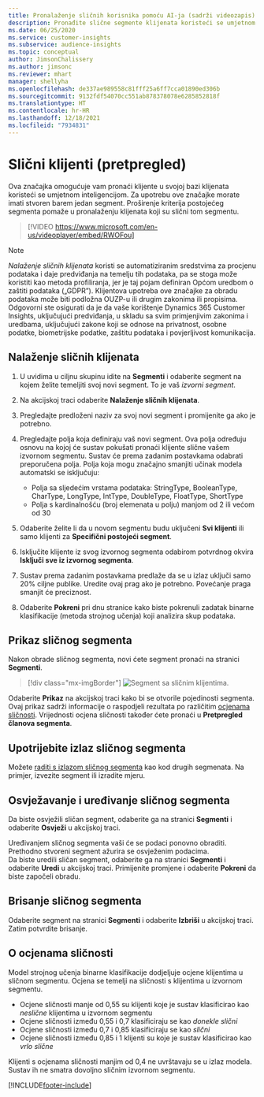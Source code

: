 ```yaml
---
title: Pronalaženje sličnih korisnika pomoću AI-ja (sadrži videozapis)
description: Pronađite slične segmente klijenata koristeći se umjetnom inteligencijom.
ms.date: 06/25/2020
ms.service: customer-insights
ms.subservice: audience-insights
ms.topic: conceptual
author: JimsonChalissery
ms.author: jimsonc
ms.reviewer: mhart
manager: shellyha
ms.openlocfilehash: de337ae989558c81fff25a6ff7cca01890ed306b
ms.sourcegitcommit: 9132fdf54070cc551ab878378078e6285852818f
ms.translationtype: HT
ms.contentlocale: hr-HR
ms.lasthandoff: 12/18/2021
ms.locfileid: "7934831"
---
```

# <a name="similar-customers-preview"></a>Slični klijenti (pretpregled)

Ova značajka omogućuje vam pronaći klijente u svojoj bazi klijenata koristeći se umjetnom inteligencijom. Za upotrebu ove značajke morate imati stvoren barem jedan segment. Proširenje kriterija postojećeg segmenta pomaže u pronalaženju klijenata koji su slični tom segmentu.

> [!VIDEO https://www.microsoft.com/en-us/videoplayer/embed/RWOFou]

> [!NOTE]
> *Nalaženje sličnih klijenata* koristi se automatiziranim sredstvima za procjenu podataka i daje predviđanja na temelju tih podataka, pa se stoga može koristiti kao metoda profiliranja, jer je taj pojam definiran Općom uredbom o zaštiti podataka („GDPR”). Klijentova upotreba ove značajke za obradu podataka može biti podložna OUZP-u ili drugim zakonima ili propisima. Odgovorni ste osigurati da je da vaše korištenje Dynamics 365 Customer Insights, uključujući predviđanja, u skladu sa svim primjenjivim zakonima i uredbama, uključujući zakone koji se odnose na privatnost, osobne podatke, biometrijske podatke, zaštitu podataka i povjerljivost komunikacija.

## <a name="finding-similar-customers"></a>Nalaženje sličnih klijenata

1. U uvidima u ciljnu skupinu idite na **Segmenti** i odaberite segment na kojem želite temeljiti svoj novi segment. To je vaš *izvorni segment*.

1. Na akcijskoj traci odaberite **Nalaženje sličnih klijenata**.

1. Pregledajte predloženi naziv za svoj novi segment i promijenite ga ako je potrebno.

1. Pregledajte polja koja definiraju vaš novi segment. Ova polja određuju osnovu na kojoj će sustav pokušati pronaći klijente slične vašem izvornom segmentu. Sustav će prema zadanim postavkama odabrati preporučena polja.
  Polja koja mogu značajno smanjiti učinak modela automatski se isključuju:
  
   - Polja sa sljedećim vrstama podataka: StringType, BooleanType, CharType, LongType, IntType, DoubleType, FloatType, ShortType
   - Polja s kardinalnošću (broj elemenata u polju) manjom od 2 ili većom od 30

1. Odaberite želite li da u novom segmentu budu uključeni **Svi klijenti** ili samo klijenti za **Specifični postojeći segment**.

1. Isključite klijente iz svog izvornog segmenta odabirom potvrdnog okvira **Isključi sve iz izvornog segmenta**.

1. Sustav prema zadanim postavkama predlaže da se u izlaz uključi samo 20% ciljne publike. Uredite ovaj prag ako je potrebno. Povećanje praga smanjit će preciznost.

1. Odaberite **Pokreni** pri dnu stranice kako biste pokrenuli zadatak binarne klasifikacije (metoda strojnog učenja) koji analizira skup podataka.

## <a name="view-the-similar-segment"></a>Prikaz sličnog segmenta

Nakon obrade sličnog segmenta, novi ćete segment pronaći na stranici **Segmenti**.

> [!div class="mx-imgBorder"]
> ![Segment sa sličnim klijentima.](media/expanded-segment.png "Segment sa sličnim klijentima")

Odaberite **Prikaz** na akcijskoj traci kako bi se otvorile pojedinosti segmenta. Ovaj prikaz sadrži informacije o raspodjeli rezultata po različitim [ocjenama sličnosti](#about-similarity-scores). Vrijednosti ocjena sličnosti također ćete pronaći u **Pretpregled članova segmenta**.

## <a name="use-the-output-of-a-similar-segment"></a>Upotrijebite izlaz sličnog segmenta

Možete [raditi s izlazom sličnog segmenta](segments.md) kao kod drugih segmenata. Na primjer, izvezite segment ili izradite mjeru.

## <a name="refresh-and-edit-a-similar-segment"></a>Osvježavanje i uređivanje sličnog segmenta

Da biste osvježili sličan segment, odaberite ga na stranici **Segmenti** i odaberite **Osvježi** u akcijskoj traci.

Uređivanjem sličnog segmenta vaši će se podaci ponovno obraditi. Prethodno stvoreni segment ažurira se osvježenim podacima.    
Da biste uredili sličan segment, odaberite ga na stranici **Segmenti** i odaberite **Uredi** u akcijskoj traci. Primijenite promjene i odaberite **Pokreni** da biste započeli obradu.

## <a name="delete-a-similar-segment"></a>Brisanje sličnog segmenta

Odaberite segment na stranici **Segmenti** i odaberite **Izbriši** u akcijskoj traci. Zatim potvrdite brisanje.

## <a name="about-similarity-scores"></a>O ocjenama sličnosti

Model strojnog učenja binarne klasifikacije dodjeljuje ocjene klijentima u sličnom segmentu. Ocjena se temelji na sličnosti s klijentima u izvornom segmentu.

- Ocjene sličnosti manje od 0,55 su klijenti koje je sustav klasificirao kao *neslične* klijentima u izvornom segmentu
- Ocjene sličnosti između 0,55 i 0,7 klasificiraju se kao *donekle slični*
- Ocjene sličnosti između 0,7 i 0,85 klasificiraju se kao *slični*
- Ocjene sličnosti između 0,85 i 1 klijenti su koje je sustav klasificirao kao *vrlo slične*

Klijenti s ocjenama sličnosti manjim od 0,4 ne uvrštavaju se u izlaz modela. Sustav ih ne smatra dovoljno sličnim izvornom segmentu.


[!INCLUDE[footer-include](../includes/footer-banner.md)]